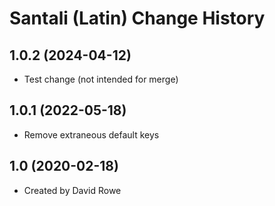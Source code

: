 Santali (Latin) Change History
====================
1.0.2 (2024-04-12)
------------------
* Test change (not intended for merge)

1.0.1 (2022-05-18)
------------------
* Remove extraneous default keys

1.0 (2020-02-18)
----------------
* Created by David Rowe
